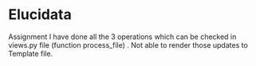 # Elucidata
Assignment 
I have done all the 3 operations which can be checked in views.py file (function process_file) . Not able to render those updates to Template file.

